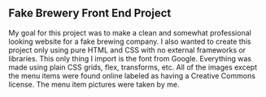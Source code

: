 ## Fake Brewery Front End Project

My goal for this project was to make a clean and somewhat professional looking website for a fake brewing company. I also wanted to create this project only using pure HTML and CSS with no external frameworks or libraries. This only thing I import is the font from Google. Everything was made using plain CSS grids, flex, transforms, etc. All of the images except the menu items were found online labeled as having a Creative Commons license. The menu item pictures were taken by me.